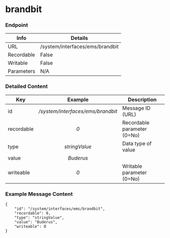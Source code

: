 # brandbit



### Endpoint

| Info  | Details |
| ------------- | ------------- |
| URL   | /system/interfaces/ems/brandbit   |
| Recordable   | False   |
| Writable   | False   |
| Parameters  | N/A |

### Detailed Content

|  Key  | Example | Description |
| ------------- | :------: | ------------------------------ |
|  id | _/system/interfaces/ems/brandbit_ | Message ID (URL) |
|  recordable | _0_ | Recordable parameter (0=No) |
|  type | _stringValue_ | Data type of value |
|  value | _Buderus_ |  |
|  writeable | _0_ | Writable parameter (0=No) |



### Example Message Content
```
{
    "id": "/system/interfaces/ems/brandbit",
    "recordable": 0,
    "type": "stringValue",
    "value": "Buderus",
    "writeable": 0
}
```
